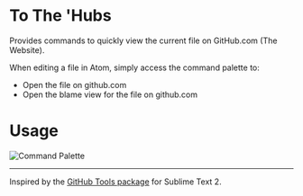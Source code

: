 # To The 'Hubs

Provides commands to quickly view the current file on GitHub.com (The Website).

When editing a file in Atom, simply access the command palette to:

- Open the file on github.com
- Open the blame view for the file on github.com

# Usage

![Command Palette](https://f.cloud.github.com/assets/2988/998243/dffaac7e-09f7-11e3-8308-59a8a123e2f3.png)

---

Inspired by the [GitHub Tools package][github-tools] for Sublime Text 2.

[github-tools]: https://github.com/temochka/sublime-text-2-github-tools
